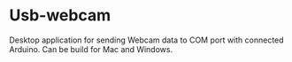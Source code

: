 # Usb-webcam
Desktop application for sending Webcam data to COM port with connected Arduino.
Can be build for Mac and Windows.